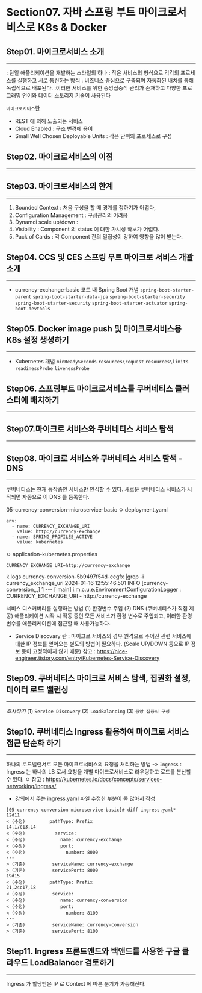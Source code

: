 # Section07. 자바 스프링 부트 마이크로서비스로 K8s & Docker
## Step01. 마이크로서비스 소개
---

: 단일 애플리케이션을 개발하는 스타일의 하나
: 작은 서비스의 형식으로 각각의 프로세스를 실행하고 서로 통신하는 방식
: 비즈니스 중심으로 구축되며 자동화된 배치를 통해 독립적으로 배포된다.
:이러한 서비스를 위한 중앙집중식 관리가 존재하고 다양한 프로그래밍 언어와 데이터 스토리지 기술이 사용된다

`마이크로서비스`란
- REST 에 의해 노출되는 서비스
- Cloud Enabled : 구조 변경에 용이
- Small Well Chosen Deployable Units : 작은 단위의 포로세스로 구성


## Step02. 마이크로서비스의 이점
---


## Step03. 마이크로서비스의 한계
---

01. Bounded Context : 처음 구성을 할 때 경계를 정하기가 어렵다,
02. Configuration Management : 구성관리의 어려움
03. Dynamci scale up/down : 
04. Visibility : Component 의 status 에 대한 가시성 확보가 어렵다.
05. Pack of Cards : 각 Component 간의 밀집성이 강하여 영향을 많이 받는다.

## Step04. CCS 및 CES 스프링 부트 마이크로 서비스 개괄 소개
---
- currency-exchange-basic 코드 내 Spring Boot 개념
`spring-boot-starter-parent`
`spring-boot-starter-data-jpa`
`spring-boot-starter-security`
`spring-boot-starter-security`
`spring-boot-starter-actuator`
`spring-boot-devtools`

## Step05. Docker image push 및 마이크로서비스용 K8s 설정 생성하기
---

- Kubernetes 개념
`minReadySeconds`
`resources\request`
`resources\limits`
`readinessProbe`
`livenessProbe`



## Step06. 스프링부트 마이크로서비스를 쿠버네티스 클러스터에 배치하기
---

## Step07.마이크로 서비스와 쿠버네티스 서비스 탐색
---


## Step08. 마이크로 서비스와 쿠버네티스 서비스 탐색 - DNS
---

쿠버네티스는 현재 동작중인 서비스만 인식할 수 있다.
새로운 쿠버네티스 서비스가 시작되면 자동으로 이 DNS 를 등록한다.

05-currency-conversion-microservice-basic
ㅇ deployment.yaml
```
env:
  - name: CURRENCY_EXCHANGE_URI
    value: http://currency-exchange
  - name: SPRING_PROFILES_ACTIVE
    value: kubernetes
```
ㅇ application-kubernetes.properties
```
CURRENCY_EXCHANGE_URI=http://currency-exchange
```
 k logs currency-conversion-5b9497f54d-ccgfx |grep -i currency_exchange_uri
2024-01-16 12:55:46.501  INFO [currency-conversion,,,] 1 --- [           main] i.m.c.u.e.EnvironmentConfigurationLogger : CURRENCY_EXCHANGE_URI - http://currency-exchange

서비스 디스커버리를 실행하는 방법
(1) 환경변수 주입
(2) DNS (쿠버네티스가 직접 제공)
애플리케이션 시작 시 작동 중인 모든 서비스가 환경 변수로 주입되고, 이러한 환경변수를 애플리케이션에 접근할 때 사용가능하다.

* Service Discovary 란
: 마이크로 서비스의 경우 원격으로 주어진 관련 서비스에 대한 IP 정보를 얻어오는 별도의 방법이 필요하다.
(Scale UP/DOWN 등으로 IP 정보 등이 고정적이지 않기 때문)
참고 : https://nice-engineer.tistory.com/entry/Kubernetes-Service-Discovery

## Step09. 쿠버네티스 마이크로 서비스 탐색, 집권화 설정, 데이터 로드 밸런싱
---

_조사하기_
(1) `Service Discovery`
(2) `LoadBalancing`
(3) `중앙 집중식 구성`

## Step10. 쿠버네티스 Ingress 활용하여 마이크로 서비스 접근 단순화 하기
---

하나의 로드밸런서로 모든 마이크로서비스의 요청을 처리하는 방법
-> `Ingress`
: Ingress 는 하나의 LB 로서 요청을 개별 마이크로서비스로 라우팅하고 로드를 분산할 수 있다.
ㅇ 참고 : https://kubernetes.io/docs/concepts/services-networking/ingress/

- 강의에서 주는 ingress.yaml 파일 수정한 부분이 좀 많아서 작성
```
[05-currency-conversion-microservice-basic]# diff ingress.yaml*
12d11
< (수정)         pathType: Prefix
14,17c13,14
< (수정)           service:
< (수정)             name: currency-exchange
< (수정)             port:
< (수정)               number: 8000
---
> (기존)          serviceName: currency-exchange
> (기존)          servicePort: 8000
19d15
< (수정)         pathType: Prefix
21,24c17,18
< (수정)          service:
< (수정)             name: currency-conversion
< (수정)             port:
< (수정)               number: 8100
---
> (기존)          serviceName: currency-conversion
> (기존)          servicePort: 8100
```


## Step11. Ingress 프론트앤드와 백앤드를 사용한 구글 클라우드 LoadBalancer 검토하기
---

Ingress 가 할당받은 IP 로 Context 에 따른 분기가 가능해진다.

